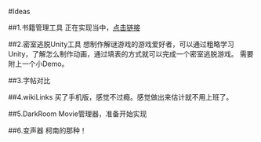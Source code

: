 #Ideas

##1.书籍管理工具
正在实现当中，[点击链接](https://github.com/whatever1992/B)

##2.密室逃脱Unity工具
想制作解谜游戏的游戏爱好者，可以通过粗略学习Unity，了解怎么制作动画，通过填表的方式就可以完成一个密室逃脱游戏。
需要附上一个小Demo。

##3.字帖对比


##4.wikiLinks
买了手机版，感觉不过瘾。感觉做出来估计就不用上班了。

##5.DarkRoom
Movie管理器，准备开始实现

##6.变声器
柯南的那种！
